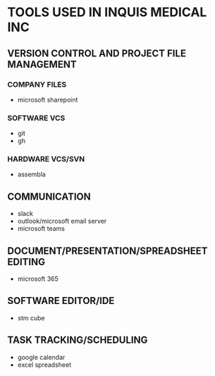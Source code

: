 # TOOLS USED IN INQUIS MEDICAL INC

## VERSION CONTROL AND PROJECT FILE MANAGEMENT

### COMPANY FILES
- microsoft sharepoint

### SOFTWARE VCS
- git
- gh

### HARDWARE VCS/SVN
- assembla

## COMMUNICATION
- slack
- outlook/microsoft email server
- microsoft teams

## DOCUMENT/PRESENTATION/SPREADSHEET EDITING
- microsoft 365

## SOFTWARE EDITOR/IDE
- stm cube

## TASK TRACKING/SCHEDULING
- google calendar
- excel spreadsheet
